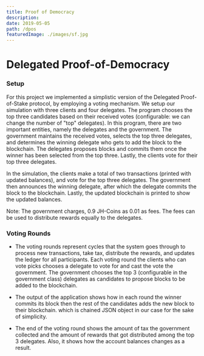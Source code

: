 ```yaml
---
title: Proof of Democracy
description: 
date: 2019-05-05
path: /dpos
featuredImage: ./images/sf.jpg
---
```

# Delegated Proof-of-Democracy

### Setup
For this project we implemented a simplistic version of the Delegated Proof-of-Stake protocol, by employing a voting mechanism. We setup our simulation with three clients and four delegates. The program chooses the top three candidates based on their received votes (configurable: we can change the number of "top" delegates). In this program, there are two important entities, namely the delegates and the government. The government maintains the received votes, selects the top three delegates, and determines the winning delegate who gets to add the block to the blockchain. The delegates proposes blocks and commits them once the winner has been selected from the top three. Lastly, the clients vote for their top three delegates.

In the simulation, the clients make a total of two transactions (printed with updated balances), and vote for the top three delegates. The government then announces the winning delegate, after which the delegate commits the block to the blockchain. Lastly, the updated blockchain is printed to show the updated balances.

Note: The government charges, 0.9 JH-Coins as 0.01 as fees. The fees can be used to distribute rewards equally to the delegates.


### Voting Rounds
- The voting rounds represent cycles that the system goes through to process new transactions, take tax, distribute the rewards, and updates the ledger for all participants. Each voting round the clients who can vote picks chooses a delegate to vote for and cast the vote the government. The government chooses the top 3 (configurable in the government class) delegates as candidates to propose blocks to be added to the blockchain.

- The output of the application shows how in each round the winner commits its block then the rest of the candidates adds the new block to their blockchain. which is chained JSON object in our case for the sake of simplicity.

- The end of the voting round shows the amount of tax the government collected and the amount of rewards that got distributed among the top 3 delegates. Also, it shows how the account balances changes as a result.